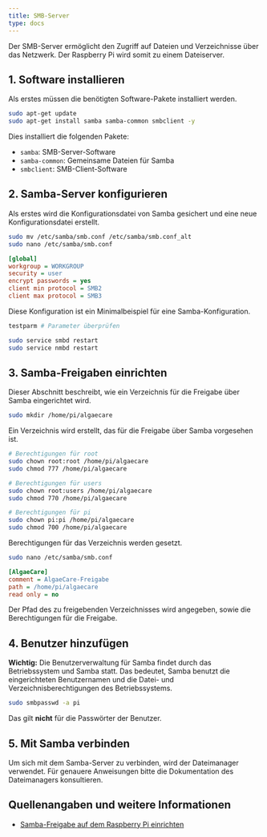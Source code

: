 ```yaml
---
title: SMB-Server
type: docs
---
```

Der SMB-Server ermöglicht den Zugriff auf Dateien und Verzeichnisse über das Netzwerk. Der Raspberry Pi wird somit zu einem Dateiserver.

## 1. Software installieren

Als erstes müssen die benötigten Software-Pakete installiert werden.

```bash
sudo apt-get update
sudo apt-get install samba samba-common smbclient -y
```
Dies installiert die folgenden Pakete:
- `samba`: SMB-Server-Software
- `samba-common`: Gemeinsame Dateien für Samba
- `smbclient`: SMB-Client-Software


## 2. Samba-Server konfigurieren

Als erstes wird die Konfigurationsdatei von Samba gesichert und eine neue Konfigurationsdatei erstellt.

```bash
sudo mv /etc/samba/smb.conf /etc/samba/smb.conf_alt
sudo nano /etc/samba/smb.conf
```

```ini
[global]
workgroup = WORKGROUP
security = user
encrypt passwords = yes
client min protocol = SMB2
client max protocol = SMB3
```

Diese Konfiguration ist ein Minimalbeispiel für eine Samba-Konfiguration.

```bash
testparm # Parameter überprüfen
```

```bash
sudo service smbd restart
sudo service nmbd restart
```

## 3. Samba-Freigaben einrichten

Dieser Abschnitt beschreibt, wie ein Verzeichnis für die Freigabe über Samba eingerichtet wird.

```bash
sudo mkdir /home/pi/algaecare
```

Ein Verzeichnis wird erstellt, das für die Freigabe über Samba vorgesehen ist.

```bash
# Berechtigungen für root
sudo chown root:root /home/pi/algaecare
sudo chmod 777 /home/pi/algaecare

# Berechtigungen für users
sudo chown root:users /home/pi/algaecare
sudo chmod 770 /home/pi/algaecare

# Berechtigungen für pi
sudo chown pi:pi /home/pi/algaecare
sudo chmod 700 /home/pi/algaecare
```

Berechtigungen für das Verzeichnis werden gesetzt.

```bash
sudo nano /etc/samba/smb.conf
```

```ini
[AlgaeCare]
comment = AlgaeCare-Freigabe
path = /home/pi/algaecare
read only = no
```

Der Pfad des zu freigebenden Verzeichnisses wird angegeben, sowie die Berechtigungen für die Freigabe.

## 4. Benutzer hinzufügen

**Wichtig:** Die Benutzerverwaltung für Samba findet durch das Betriebssystem und Samba statt. Das bedeutet, Samba benutzt die eingerichteten Benutzernamen und die Datei- und Verzeichnisberechtigungen des Betriebssystems.

```bash
sudo smbpasswd -a pi
```

Das gilt **nicht** für die Passwörter der Benutzer.

## 5. Mit Samba verbinden

Um sich mit dem Samba-Server zu verbinden, wird der Dateimanager verwendet. Für genauere Anweisungen bitte die Dokumentation des Dateimanagers konsultieren.

## Quellenangaben und weitere Informationen

- [Samba-Freigabe auf dem Raspberry Pi einrichten](https://www.elektronik-kompendium.de/sites/raspberry-pi/2007071.htm)
